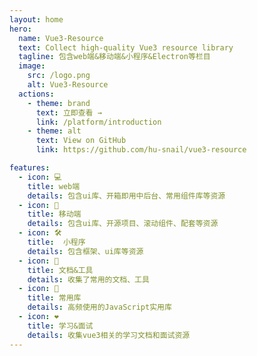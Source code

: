 ```yaml
---
layout: home
hero:
  name: Vue3-Resource
  text: Collect high-quality Vue3 resource library
  tagline: 包含web端&移动端&小程序&Electron等栏目
  image:
    src: /logo.png
    alt: Vue3-Resource
  actions:
    - theme: brand
      text: 立即查看 → 
      link: /platform/introduction
    - theme: alt
      text: View on GitHub
      link: https://github.com/hu-snail/vue3-resource

features:
  - icon: 💻
    title: web端
    details: 包含ui库、开箱即用中后台、常用组件库等资源
  - icon: 📱
    title: 移动端
    details: 包含ui库、开源项目、滚动组件、配套等资源
  - icon: 🛠️
    title:  小程序
    details: 包含框架、ui库等资源
  - icon: 📒
    title: 文档&工具
    details: 收集了常用的文档、工具
  - icon: 🌲
    title: 常用库
    details: 高频使用的JavaScript实用库
  - icon: ❤️
    title: 学习&面试
    details: 收集vue3相关的学习文档和面试资源
---
```

